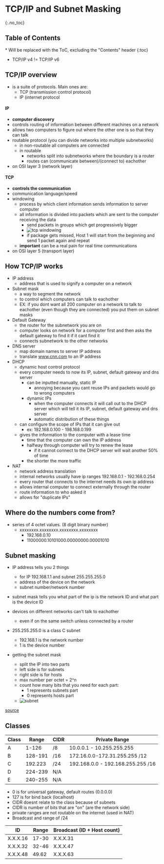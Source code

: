 # TCP/IP and Subnet Masking

{:.no_toc}

<h2 id="toc-header">Table of Contents <i class="fa fa-chevron-up" aria-hidden="true" id="toc-arrow"></i></h2>
* Will be replaced with the ToC, excluding the "Contents" header
{:toc}


- TCP/IP v4 != TCP/IP v6

## TCP/IP overview
- is a suite of protocols. Main ones are:
	- TCP (transmission control protocol)
	- IP (internet protocol

#### IP
- **computer discovery**
- controls routing of information between different machines on a network
- allows two computers to figure out where the other one is so that they can talk
- routable protocol (you can divide networks into multiple subnetworks)
	- in non-routable all computers are connected
	- in routable
		- networks split into subnetworks where the boundary is a router
		- routes can (communicate between)/(connect to) eachother
- on OSI layer 3 (network layer)

#### TCP
- **controls the communication**
- communication language/speed
- windowing
	- process by which client information sends information to server computer
	- all information is divided into packets which are sent to the computer receiving the data
		- send packets in groups which get progressively bigger
		- ![tcp windowing](../pictures/windowing.gif)
		- if package gets missed, Host 1 will start from the beginning and send 1 packet again and repeat
	- **important** can be a real pain for real time communications
- on OSI layer 5 (transport layer)

## How TCP/IP works

- IP address
	- address that is used to signify a computer on a network
- Subnet mask
	- a way to segment the network
	- to control which computers can talk to eachother
	- EX: if you dont want all 200 computer on a network to talk to eachother (even though they are connected) you put them on subnet masks
-  Default Gateway
	-  the router for the subnetwork you are on
	-  computer looks on network for a computer first and then asks the default gateway to find it if it cant find it
	-  connects subnetwork to the other networks
-  DNS server
	-  map domain names to server IP address
	-  translate www.cnn.com to an IP address
-  DHCP
	-  dynamic host control protocol
	-  every computer needs to now its IP, subnet, default gateway and dns server
		-  can be inputted manually, static IP
			-  annoying because you cant reuse IPs and packets would go to wrong computers
		-  dynamic IPs
			-  when the computer connects it will call out to the DHCP server which will tell it its IP, subnet, default gateway and dns server
			-  automatic distribution of these things
	-  can configure the scope of IPs that it can give out
		-  ex: 192.168.0.100 - 198.168.0.199
	-  gives the information to the computer with a lease time
		-  time that the computer can own the IP address
		-  halfway through computer will try to renew the lease
			-  if it cannot connect to the DHCP server will wait another 50% of time
		-  the shorter the more traffic
-  NAT
	-  network address translation
	-  internal networks usually have ip ranges 192.168.0.1 - 192.168.0.254
	-  every router that connects to the internet needs its own ip address
	-  allows internal computer to connect externally through the router
	-  route information to who asked it
	-  allows for "duplicate IPs"

## Where do the numbers come from?
- series of 4 octet values. (8 digit binary number)
	- xxxxxxxx.xxxxxxxx.xxxxxxxx.xxxxxxxx
		- 192.168.0.10
		- 11000000.10101000.00000000.00001010

## Subnet masking
- IP address tells you 2 things
	- for IP 192.168.1.1 and subnet 255.255.255.0
	- address of the device on the network
	- subnet number/network number

- subnet mask tells you what part of the ip is the network ID and what part is the device ID 
- devices on different networks can't talk to eachother
	- even if on the same switch unless connected by a router
- 255.255.255.0 is a class C subnet
	- 192.168.1 is the network number
	- 1 is the device number
- getting the subnet mask
	- split the IP into two parts	
	- left side is for subnets
	- right side is for hosts
	- max number per octet = 2^n
	- count how many bits that you need for each part:
		- 1 represents subnets part
		- 0 represents hosts part
	- ![subnet](../pictures/subnet.png)


[source](https://www.youtube.com/watch?v=EkNq4TrHP_U)

## Classes

| Class  | Range  |  CIDR | Private Range |
|---|---|---| --- |
| A | 1-126 | /8 | 10.0.0.1 - 10.255.255.255 |
| B | 128-191  | /16 | 172.16.0.0-172.31.255.255 /12 |
| C |  192.223 |  /24 | 192.168.0.0 - 192.168.255.255 /16 |
| D | 224-239 | N/A |
| E | 240-255 | N/A |

- 0 is for universal gateway, default routes (0.0.0.0)
- 127 is for bind back (localhost)
- CIDR doesnt relate to the class because of subnets
- CIDR is number of bits that are "on" (are the network side)
- private ranges are not routable on the internet (used in NAT)
- Broadcast and range of /24

| ID | Range | Broadcast (ID + Host count)|
|---|---|---|
| X.X.X.16 | 17-30 | X.X.X.31 |
| X.X.X.32 | 32-46 | X.X.X.47 |
| X.X.X.48 | 49.62 | X.X.X.63 |
